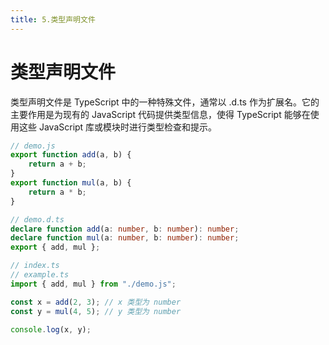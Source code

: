 ```yaml
---
title: 5.类型声明文件
---
```


# 类型声明文件

类型声明⽂件是 TypeScript 中的⼀种特殊⽂件，通常以 .d.ts 作为扩展名。它的主要作⽤是为现有的
JavaScript 代码提供类型信息，使得 TypeScript 能够在使用这些 JavaScript 库或模块时进行类型检查和提示。

```ts
// demo.js
export function add(a, b) {
    return a + b;
}
export function mul(a, b) {
	return a * b;
}

// demo.d.ts
declare function add(a: number, b: number): number;
declare function mul(a: number, b: number): number;
export { add, mul };

// index.ts
// example.ts
import { add, mul } from "./demo.js";

const x = add(2, 3); // x 类型为 number
const y = mul(4, 5); // y 类型为 number

console.log(x, y);
```
